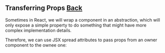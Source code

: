## Transferring Props [Back](./../react.md)

Sometimes in React, we will wrap a component in an abstraction, which will only expose a simple property to do something that might have more complex implementation details.

Therefore, we can use JSX spread attributes to pass props from an owner component to the ownee one:

```js

```
